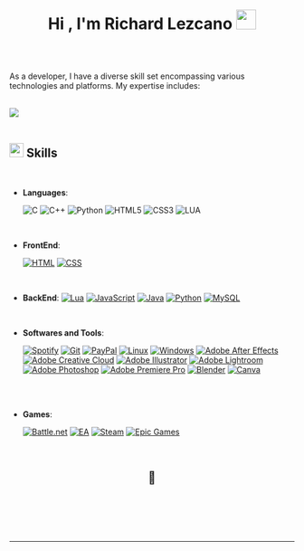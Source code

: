 <h1 align="center"><b>Hi , I'm Richard Lezcano </b><img src="https://media.giphy.com/media/hvRJCLFzcasrR4ia7z/giphy.gif" width="35"></h1>
<!--  -->
<p align="center">

</p>


<br>



	




<br>

As a developer, I have a diverse skill set encompassing various technologies and platforms. My expertise includes:
<br><br>

<img src="https://user-images.githubusercontent.com/73097560/115834477-dbab4500-a447-11eb-908a-139a6edaec5c.gif"><br><br>

## <img src="https://media2.giphy.com/media/QssGEmpkyEOhBCb7e1/giphy.gif?cid=ecf05e47a0n3gi1bfqntqmob8g9aid1oyj2wr3ds3mg700bl&rid=giphy.gif" width ="25"><b> Skills</b>
<br>

<p align="center">

- **Languages**:
    
    ![C](https://img.shields.io/badge/C%20-%232370ED.svg?style=for-the-badge&logo=c&logoColor=white)
    ![C++](https://img.shields.io/badge/C++%20-%2300599C.svg?style=for-the-badge&logo=c%2B%2B&logoColor=white)
    ![Python](https://img.shields.io/badge/Python%20-%2314354C.svg?style=for-the-badge&logo=python&logoColor=white)
    ![HTML5](https://img.shields.io/badge/HTML5%20-%23E34F26.svg?style=for-the-badge&logo=html5&logoColor=white)
    ![CSS3](https://img.shields.io/badge/CSS%20-%231572B6.svg?style=for-the-badge&logo=css3&logoColor=white)
    ![LUA](https://img.shields.io/badge/Lua-2C2D72?style=for-the-badge&logo=lua&logoColor=white)

<br>   
    
- **FrontEnd**:

   [![HTML](https://img.shields.io/badge/HTML-%23E34F26.svg?logo=html5&logoColor=white)](#)
   [![CSS](https://img.shields.io/badge/CSS-1572B6?logo=css3&logoColor=fff)](#)

<br>

- **BackEnd**:
    [![Lua](https://img.shields.io/badge/Lua-%232C2D72.svg?logo=lua&logoColor=white)](#)
    [![JavaScript](https://img.shields.io/badge/JavaScript-F7DF1E?logo=javascript&logoColor=000)](#)
    [![Java](https://img.shields.io/badge/Java-%23ED8B00.svg?logo=openjdk&logoColor=white)](#)
    [![Python](https://img.shields.io/badge/Python-3776AB?logo=python&logoColor=fff)](#)
    [![MySQL](https://img.shields.io/badge/MySQL-4479A1?logo=mysql&logoColor=fff)](#)
   
    
<br>

- **Softwares and Tools**:

    [![Spotify](https://img.shields.io/badge/Spotify-1ED760?logo=spotify&logoColor=white)](#)
    [![Git](https://img.shields.io/badge/Git-F05032?logo=git&logoColor=fff)](#)
    [![PayPal](https://img.shields.io/badge/PayPal-003087?logo=paypal&logoColor=fff)](#)
    [![Linux](https://img.shields.io/badge/Linux-FCC624?logo=linux&logoColor=black)](#)
    [![Windows](https://custom-icon-badges.demolab.com/badge/Windows-0078D6?logo=windows11&logoColor=white)](#)
    [![Adobe After Effects](https://img.shields.io/badge/Adobe%20After%20Effects-CF96FD?logo=Adobe%20After%20Effects&logoColor=393665)](#)
    [![Adobe Creative Cloud](https://img.shields.io/badge/Adobe%20Creative%20Cloud-DA1F26?logo=Adobe%20Creative%20Cloud&logoColor=white)](#)
    [![Adobe Illustrator](https://img.shields.io/badge/Adobe%20Illustrator-FF9A00?logo=adobe%20illustrator&logoColor=white)](#)
    [![Adobe Lightroom](https://img.shields.io/badge/Adobe%20Lightroom-31A8FF?logo=Adobe%20Lightroom&logoColor=white)](#)
    [![Adobe Photoshop](https://img.shields.io/badge/Adobe%20Photoshop-31A8FF?logo=Adobe%20Photoshop&logoColor=black)](#)
    [![Adobe Premiere Pro](https://img.shields.io/badge/Adobe%20Premiere%20Pro-9999FF?logo=Adobe%20Premiere%20Pro&logoColor=white)](#)
    [![Blender](https://img.shields.io/badge/Blender-%23F5792A.svg?logo=blender&logoColor=white)](#)
    [![Canva](https://img.shields.io/badge/Canva-%2300C4CC.svg?&logo=Canva&logoColor=white)](#)
  
      

<br>
<br>

- **Games**:

    [![Battle.net](https://img.shields.io/badge/Battle.net-%2300AEFF.svg?logo=battle.net&logoColor=white)](#)
    [![EA](https://img.shields.io/badge/EA-%23000000.svg?logo=ea&logoColor=white)](#)
    [![Steam](https://img.shields.io/badge/Steam-%23000000.svg?logo=steam&logoColor=white)](#)
    [![Epic Games](https://img.shields.io/badge/Epic%20Games-%23313131.svg?logo=epicgames&logoColor=white)](#)
      

<br>

<div align='center'>

## <b>📍</b>

</div>
<br>
<br>
<br>
<br>

---

<br>
